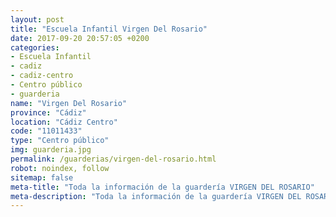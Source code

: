 ```yaml
---
layout: post
title: "Escuela Infantil Virgen Del Rosario"
date: 2017-09-20 20:57:05 +0200
categories:
- Escuela Infantil
- cadiz
- cadiz-centro
- Centro público
- guarderia
name: "Virgen Del Rosario"
province: "Cádiz"
location: "Cádiz Centro"
code: "11011433"
type: "Centro público"
img: guarderia.jpg
permalink: /guarderias/virgen-del-rosario.html
robot: noindex, follow
sitemap: false
meta-title: "Toda la información de la guardería VIRGEN DEL ROSARIO"
meta-description: "Toda la información de la guardería VIRGEN DEL ROSARIO"
---
```

